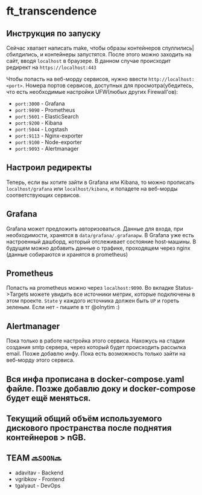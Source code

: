 # ft_transcendence

## Инструкция по запуску
Сейчас хватает написать make, чтобы образы контейнеров спуллились|сбилдились, и контейнеры запустятся. После этого можно заходить на сайт, вводя ```localhost``` в браузере. В данном случае происходит редирект на ```https://localhost:443```

Чтобы попасть на веб-морду сервисов, нужно ввести ```http://localhost:<port>```. Номера портов сервисов, доступных для просмотра(убедитесь, что есть необходимые настройки UFW(любых других Firewall'ов):
+ ```port:3000``` - Grafana
+ ```port:9090``` - Prometheus
+ ```port:5601``` - ElasticSearch
+ ```port:9200``` - Kibana
+ ```port:5044``` - Logstash
+ ```port:9113``` - Nginx-exporter
+ ```port:9100``` - Node-exporter
+ ```port:9093``` - Alertmanager

## Настроил редиректы
Теперь, если вы хотите зайти в Grafana или Kibana, то можно прописать ```localhost/grafana``` или ```localhost/kibana```, и попадете на веб-морды соответствующих сервисов.

## Grafana
Grafana может предложить авторизоваться. Данные для входа, при необходимости, хранятся в ```data/grafana/.grafanapw```.
В Grafana уже есть настроенный дашборд, который отслеживает состояние host-машины. В будущем можно добавить данные о трафике, проходящем через nginx (данные собираются и хранятся в prometheus)

## Prometheus
Попасть на prometheus можно через ```localhost:9090```. Во вкладке Status->Targets можете увидить все источники метрик, которые подключены в этом проекте. ```State``` у каждого источника должен быть ```UP``` и гореть зеленым. Если нет - пишите в тг @olnytim :)

## Alertmanager
Пока только в работе настройка этого сервиса. Нахожусь на стадии создания smtp сервера, через который будет происходить рассылка email. Позже добавлю инфу. Пока есть возможность только зайти на веб-морду этого сервиса.

## Вся инфа прописана в docker-compose.yaml файле. Позже добавлю доку и docker-compose будет ещё меняться.
## Текущий общий объём используемого дискового пространства после поднятия контейнеров > nGB.

## TEAM ```🔜SOON🔜```
+ adavitav - Backend
+ vgribkov - Frontend
+ tgalyaut - DevOps
